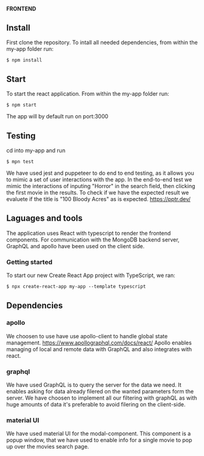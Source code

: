 #### FRONTEND

## Install
First clone the repository. 
To intall all needed dependencies, from within the my-app folder run:
```
$ npm install
```

## Start
To start the react application. From within the my-app folder run:
```
$ npm start
```

The app will by default run on port:3000

## Testing

cd into my-app and run 
```
$ mpn test
```

We have used jest and puppeteer to do end to end testing, as it allows you to mimic a set of user interactions with the app. In the end-to-end test we mimic the interactions of inputing "Horror" in the search field, then clicking the first movie in the results. To check if we have the expected result we evaluete if the title is "100 Bloody Acres" as is expected.
https://pptr.dev/

## Laguages and tools 
The application uses React with typescript to render the frontend components. For communication with the MongoDB backend server, GraphQL and apollo have been used on the client side.

### Getting started
To start our new Create React App project with TypeScript, we ran:
```
$ npx create-react-app my-app --template typescript
```


## Dependencies

### apollo
We choosen to use have use apollo-client to handle global state management. 
https://www.apollographql.com/docs/react/
Apollo enables managing of local and remote data with GraphQL and also integrates with react.

### graphql
We have used GraphQL is to query the server for the data we need. It enables asking for data already filered on the wanted parameters form the server. We have choosen to implement all our filtering with graphQL as with huge amounts of data it's preferable to avoid filering on the client-side.

### material UI
We have used material UI for the modal-component. This component is a popup window, that we have used to enable info for a single movie to pop up over the movies search page. 




